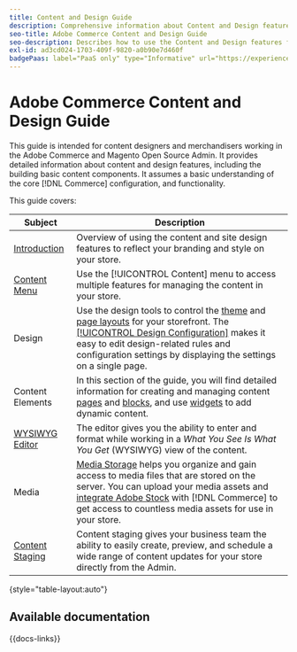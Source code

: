 ```yaml
---
title: Content and Design Guide
description: Comprehensive information about Content and Design features for Adobe Commerce and Magento Open Source administrators and eCommerce marketers.
seo-title: Adobe Commerce Content and Design Guide
seo-description: Describes how to use the Content and Design features for Adobe Commerce and Magento Open Source.
exl-id: ad3cd024-1703-409f-9820-a0b90e7d460f
badgePaas: label="PaaS only" type="Informative" url="https://experienceleague.adobe.com/en/docs/commerce/user-guides/product-solutions" tooltip="Applies to Adobe Commerce on Cloud projects (Adobe-managed PaaS infrastructure) and on-premises projects only."
---
```

# Adobe Commerce Content and Design Guide

This guide is intended for content designers and merchandisers working in the Adobe Commerce and Magento Open Source Admin. It provides detailed information about content and design features, including the building basic content components. It assumes a basic understanding of the core [!DNL Commerce] configuration, and functionality.

This guide covers:

| Subject | Description |
| ------- | ----------- |
| [Introduction](introduction.md) | Overview of using the content and site design features to reflect your branding and style on your store.|
| [Content Menu](content-menu.md) | Use the [!UICONTROL Content] menu to access multiple features for managing the content in your store. |
| Design | Use the design tools to control the [theme](themes.md) and [page layouts](page-layout.md) for your storefront. The [[!UICONTROL Design Configuration]](configuration.md) makes it easy to edit design-related rules and configuration settings by displaying the settings on a single page. |
| Content Elements | In this section of the guide, you will find detailed information for creating and managing content [pages](pages.md) and [blocks](blocks.md), and use [widgets](widgets.md) to add dynamic content.  |
| [WYSIWYG Editor](editor.md) | The editor gives you the ability to enter and format while working in a _What You See Is What You Get_ (WYSIWYG) view of the content. |
| Media | [Media Storage](media-storage.md) helps you organize and gain access to media files that are stored on the server. You can upload your media assets and [integrate Adobe Stock](adobe-stock.md) with [!DNL Commerce] to get access to countless media assets for use in your store. |
| [Content Staging](content-staging.md) | Content staging gives your business team the ability to easily create, preview, and schedule a wide range of content updates for your store directly from the Admin. |

{style="table-layout:auto"}

## Available documentation

{{docs-links}}
